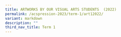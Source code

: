 ```yaml
---
title: ARTWORKS BY OUR VISUAL ARTS STUDENTS  (2022)
permalink: /acspression-2023/term-1/art12022/
variant: markdown
description: ""
third_nav_title: Term 1
---
```


